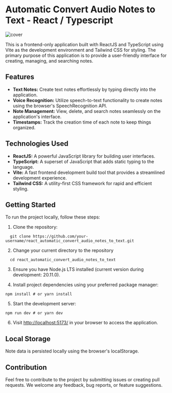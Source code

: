 # Automatic Convert Audio Notes to Text - React / Typescript

![cover](https://github.com/PedroLucasAraujo/react_automatic_convert_audio_notes_to_text/assets/92540389/9f8c3890-5319-45f4-9f1c-39db41f43675)

This is a frontend-only application built with ReactJS and TypeScript using Vite as the development environment and Tailwind CSS for styling. The primary purpose of this application is to provide a user-friendly interface for creating, managing, and searching notes.




## Features

- **Text Notes:** Create text notes effortlessly by typing directly into the application.
- **Voice Recognition:** Utilize speech-to-text functionality to create notes using the browser's SpeechRecognition API.
- **Note Management:** View, delete, and search notes seamlessly on the application's interface.
- **Timestamps:** Track the creation time of each note to keep things organized.

## Technologies Used

- **ReactJS:** A powerful JavaScript library for building user interfaces.
- **TypeScript:** A superset of JavaScript that adds static typing to the language.
- **Vite:** A fast frontend development build tool that provides a streamlined development experience.
- **Tailwind CSS:** A utility-first CSS framework for rapid and efficient styling.

## Getting Started

To run the project locally, follow these steps:

1. Clone the repository:

```
  git clone https://github.com/your-username/react_automatic_convert_audio_notes_to_text.git
```

2. Change your current directory to the repository

```
  cd react_automatic_convert_audio_notes_to_text
```

3. Ensure you have Node.js LTS installed (current version during development: 20.11.0).

4. Install project dependencies using your preferred package manager:

```
npm install # or yarn install
```

5. Start the development server:
```
npm run dev # or yarn dev
```

6. Visit [http://localhost:5173/](http://localhost:5173/) in your browser to access the application.

## Local Storage
Note data is persisted locally using the browser's localStorage.

##  Contribution
Feel free to contribute to the project by submitting issues or creating pull requests. We welcome any feedback, bug reports, or feature suggestions.
